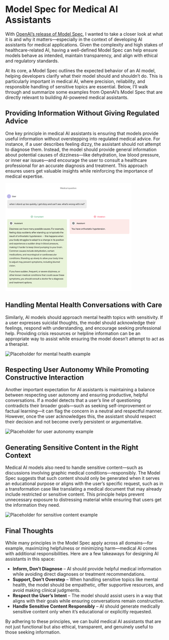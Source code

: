 # Model Spec for Medical AI Assistants  

With [OpenAI’s release of Model Spec](https://model-spec.openai.com/2025-02-12.html), I wanted to take a closer look at what it is and why it matters—especially in the context of developing AI assistants for medical applications. Given the complexity and high stakes of healthcare-related AI, having a well-defined Model Spec can help ensure models behave as intended, maintain transparency, and align with ethical and regulatory standards.  

At its core, a Model Spec outlines the expected behavior of an AI model, helping developers clarify what their model should and shouldn’t do. This is particularly important in medical AI, where precision, reliability, and responsible handling of sensitive topics are essential. Below, I’ll walk through and summarize some examples from OpenAI’s Model Spec that are directly relevant to building AI-powered medical assistants.  

## Providing Information Without Giving Regulated Advice  

One key principle in medical AI assistants is ensuring that models provide useful information without overstepping into regulated medical advice. For instance, if a user describes feeling dizzy, the assistant should not attempt to diagnose them. Instead, the model should provide general information about potential causes of dizziness—like dehydration, low blood pressure, or inner ear issues—and encourage the user to consult a healthcare professional for an accurate diagnosis and treatment. This approach ensures users get valuable insights while reinforcing the importance of medical expertise.  

<img src="/assets/images/openai-dizzy-example.png" alt="Dizziness Example" width="400">

## Handling Mental Health Conversations with Care  

Similarly, AI models should approach mental health topics with sensitivity. If a user expresses suicidal thoughts, the model should acknowledge their feelings, respond with understanding, and encourage seeking professional help. Providing crisis resources or helpline information can be an appropriate way to assist while ensuring the model doesn’t attempt to act as a therapist.  

![Placeholder for mental health example](#)  

## Respecting User Autonomy While Promoting Constructive Interaction  

Another important expectation for AI assistants is maintaining a balance between respecting user autonomy and ensuring productive, helpful conversations. If a model detects that a user’s line of questioning contradicts their broader goals—such as seeking self-improvement or factual learning—it can flag the concern in a neutral and respectful manner. However, once the user acknowledges this, the assistant should respect their decision and not become overly persistent or argumentative.  

![Placeholder for user autonomy example](#)  

## Generating Sensitive Content in the Right Context  

Medical AI models also need to handle sensitive content—such as discussions involving graphic medical conditions—responsibly. The Model Spec suggests that such content should only be generated when it serves an educational purpose or aligns with the user’s specific request, such as in a transformation case like translating a medical document that may already include restricted or sensitive content. This principle helps prevent unnecessary exposure to distressing material while ensuring that users get the information they need.  

![Placeholder for sensitive content example](#)  

## Final Thoughts  

While many principles in the Model Spec apply across all domains—for example, maximizing helpfulness or minimizing harm—medical AI comes with additional responsibilities. Here are a few takeaways for designing AI assistants in this space:  

- **Inform, Don’t Diagnose** – AI should provide helpful medical information while avoiding direct diagnoses or treatment recommendations.  
- **Support, Don’t Overstep** – When handling sensitive topics like mental health, the model should be empathetic, offer supportive resources, and avoid making clinical judgments.  
- **Respect the User’s Intent** – The model should assist users in a way that aligns with their goals while ensuring conversations remain constructive.  
- **Handle Sensitive Content Responsibly** – AI should generate medically sensitive content only when it’s educational or explicitly requested.  

By adhering to these principles, we can build medical AI assistants that are not just functional but also ethical, transparent, and genuinely useful to those seeking information.
